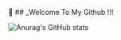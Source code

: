 👋 ## _Welcome To My Github !!!

![Anurag's GitHub stats](https://github-readme-stats.vercel.app/api?username=pois689&hide=stars,contribsshow_icons=true&theme=radical)


